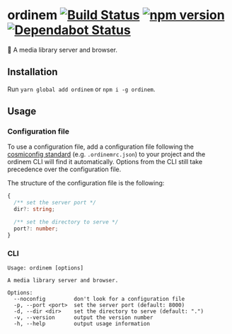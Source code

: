 # ordinem [![Build Status](https://github.com/ffflorian/ordinem/workflows/Build/badge.svg)](https://github.com/ffflorian/ordinem/actions/) [![npm version](https://img.shields.io/npm/v/ordinem.svg?style=flat)](https://www.npmjs.com/package/ordinem) [![Dependabot Status](https://api.dependabot.com/badges/status?host=github&repo=ffflorian/ordinem)](https://dependabot.com)

:open_file_folder: A media library server and browser.

## Installation

Run `yarn global add ordinem` or `npm i -g ordinem`.

## Usage

### Configuration file

To use a configuration file, add a configuration file following the [cosmiconfig standard](https://github.com/davidtheclark/cosmiconfig#cosmiconfig) (e.g. `.ordinemrc.json`) to your project and the ordinem CLI will find it automatically. Options from the CLI still take precedence over the configuration file.

The structure of the configuration file is the following:

```ts
{
  /** set the server port */
  dir?: string;

  /** set the directory to serve */
  port?: number;
}
```

### CLI

```
Usage: ordinem [options]

A media library server and browser.

Options:
  --noconfig         don't look for a configuration file
  -p, --port <port>  set the server port (default: 8000)
  -d, --dir <dir>    set the directory to serve (default: ".")
  -v, --version      output the version number
  -h, --help         output usage information
```
